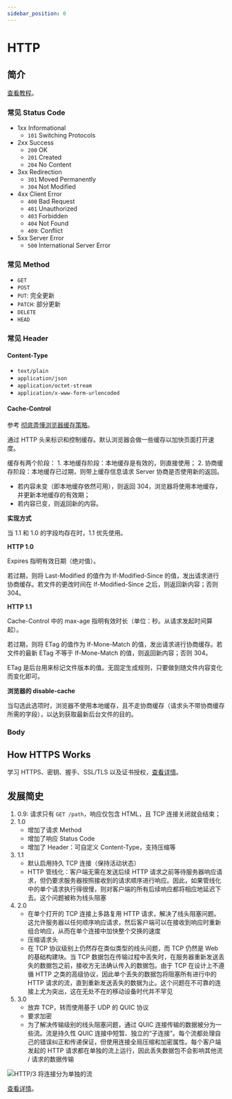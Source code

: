 ```yaml
---
sidebar_position: 0
---
```


# HTTP

## 简介

[查看教程](https://developer.mozilla.org/en-US/docs/Web/HTTP/Status)。

### 常见 Status Code

* 1xx Informational
  * `101` Switching Protocols
* 2xx Success
  * `200` OK
  * `201` Created
  * `204` No Content
* 3xx Redirection
  * `301` Moved Permanently
  * `304` Not Modified
* 4xx Client Error
  * `400` Bad Request
  * `401` Unauthorized
  * `403` Forbidden
  * `404` Not Found
  * `409`: Conflict
* 5xx Server Error
  * `500` International Server Error

### 常见 Method

* `GET`
* `POST`
* `PUT`: 完全更新
* `PATCH`: 部分更新
* `DELETE`
* `HEAD`

### 常见 Header

#### Content-Type

* `text/plain`
* `application/json`
* `application/octet-stream`
* `application/x-www-form-urlencoded`

#### Cache-Control

参考 [彻底弄懂浏览器缓存策略](https://mp.weixin.qq.com/s/Ui7Q9k4faiD5mv_LfB4Rrw)。

通过 HTTP 头来标识和控制缓存。默认浏览器会做一些缓存以加快页面打开速度。

缓存有两个阶段： 1. 本地缓存阶段：本地缓存是有效的，则直接使用； 2. 协商缓存阶段：本地缓存已过期，则带上缓存信息请求 Server 协商是否使用新的返回。

* 若内容未变（即本地缓存依然可用），则返回 304，浏览器将使用本地缓存，并更新本地缓存的有效期；
* 若内容已变，则返回新的内容。

**实现方式**

当 1.1 和 1.0 的字段均存在时，1.1 优先使用。

**HTTP 1.0**

Expires 指明有效日期（绝对值）。

若过期，则将 Last-Modified 的值作为 If-Modified-Since 的值，发出请求进行协商缓存。若文件的更改时间在 If-Modified-Since 之后，则返回新内容；否则 304。

**HTTP 1.1**

Cache-Control 中的 max-age 指明有效时长（单位：秒。从请求发起时间算起）。

若过期，则将 ETag 的值作为 If-Mone-Match 的值，发出请求进行协商缓存。若文件的最新 ETag 不等于 If-Mone-Match 的值，则返回新内容；否则 304。

ETag 是后台用来标记文件版本的值。无固定生成规则，只要做到随文件内容变化而变化即可。

**浏览器的 disable-cache**

当勾选此选项时，浏览器不使用本地缓存，且不走协商缓存（请求头不带协商缓存所需的字段），以达到获取最新后台文件的目的。

### Body

## How HTTPS Works

学习 HTTPS、密钥、握手、SSL/TLS 以及证书授权，[查看详情](https://howhttps.works)。

## 发展简史

1. 0.9: 请求只有 `GET /path`，响应仅包含 HTML，且 TCP 连接关闭就会结束；
2. 1.0
   * 增加了请求 Method
   * 增加了响应 Status Code
   * 增加了 Header：可自定义 Content-Type，支持压缩等
3. 1.1
   * 默认启用持久 TCP 连接（保持活动状态）
   * HTTP 管线化：客户端无需在发送后续 HTTP 请求之前等待服务器响应请求，但仍要求服务器按照接收到的请求顺序进行响应。因此，如果管线化中的单个请求执行得很慢，则对客户端的所有后续响应都将相应地延迟下去。这个问题被称为线头阻塞
4. 2.0
   * 在单个打开的 TCP 连接上多路复用 HTTP 请求，解决了线头阻塞问题。这允许服务器以任何顺序响应请求，然后客户端可以在接收到响应时重新组合响应，从而在单个连接中加快整个交换的速度
   * 压缩请求头
   * 在 TCP 协议级别上仍然存在类似类型的线头问题，而 TCP 仍然是 Web 的基础构建块。当 TCP 数据包在传输过程中丢失时，在服务器重新发送丢失的数据包之前，接收方无法确认传入的数据包。由于 TCP 在设计上不遵循 HTTP 之类的高级协议，因此单个丢失的数据包将阻塞所有进行中的 HTTP 请求的流，直到重新发送丢失的数据为止。这个问题在不可靠的连接上尤为突出，这在无处不在的移动设备时代并不罕见
5. 3.0
   * 放弃 TCP，转而使用基于 UDP 的 QUIC 协议
   * 要求加密
   * 为了解决传输级别的线头阻塞问题，通过 QUIC 连接传输的数据被分为一些流。流是持久性 QUIC 连接中短暂、独立的“子连接”。每个流都处理自己的错误纠正和传递保证，但使用连接全局压缩和加密属性。每个客户端发起的 HTTP 请求都在单独的流上运行，因此丢失数据包不会影响其他流 / 请求的数据传输

![HTTP/3 &#x5C06;&#x8FDE;&#x63A5;&#x5206;&#x4E3A;&#x5355;&#x72EC;&#x7684;&#x6D41;](https://mmbiz.qpic.cn/mmbiz_png/FE4VibF0SjfMiaBh3uaBmRzeH2NyvDH9u3y5nTt52DzgDOqDCvnbuIDBnr29dVDpxed6bndBcwFSibNDaFF1Vkg5w/640?wx_fmt=png&tp=webp&wxfrom=5&wx_lazy=1&wx_co=1)

[查看详情](https://mp.weixin.qq.com/s/E5RwKvHcDdzHS77lpb9wvw)。
